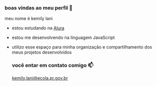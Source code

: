 ### boas vindas ao meu perfil 💙

meu nome é kemily lani 

- estou estudando na [Alura](https://www.alura.com.br)
- estou me desenvolvendo na linguagem JavaScript
- utilizo esse espaço para minha organização e compartilhamento dos meus projetos desenvolvidos

  ### você entar em contato comigo 📫

  kemily.lani@ecola.pr.gov.br
  
